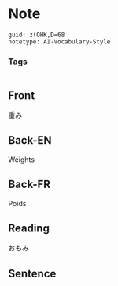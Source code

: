 # Note
```
guid: z(QHK,D=68
notetype: AI-Vocabulary-Style
```

### Tags
```
```

## Front
重み

## Back-EN
Weights

## Back-FR
Poids

## Reading
おもみ

## Sentence

